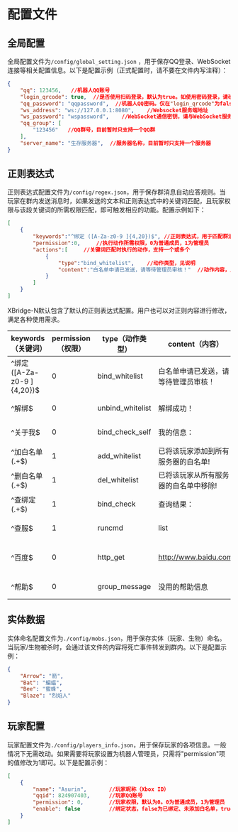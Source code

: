 # 配置文件
## 全局配置
全局配置文件为`/config/global_setting.json` ，用于保存QQ登录、WebSocket连接等相关配置信息。以下是配置示例（正式配置时，请不要在文件内写注释）：
```json
{
	"qq": 123456,   //机器人QQ账号
	"login_qrcode": true,  //是否使用扫码登录，默认为true。如使用密码登录，请改为false
	"qq_password": "qqpassword",  //机器人QQ密码。仅在"login_qrcode"为false（使用密码登录）时，该项配置才有效
	"ws_address": "ws://127.0.0.1:8080",    //Websocket服务端地址
	"ws_password": "wspassword",    //WebSocket通信密钥，请与WebSocket服务端通信密钥保持一致
	"qq_group": [
		"123456"   //QQ群号，目前暂时只支持一个QQ群
	],
	"server_name": "生存服务器",  //服务器名称，目前暂时只支持一个服务器
}
```


## 正则表达式
正则表达式配置文件为`/config/regex.json`，用于保存群消息自动应答规则。当玩家在群内发送消息时，如果发送的文本和正则表达式中的关键词匹配，且玩家权限与该段关键词的所需权限匹配，即可触发相应的功能。配置示例如下：
```json
[
	{
        "keywords":"^绑定 ([A-Za-z0-9 ]{4,20})$",	//正则表达式，用于匹配群消息中的关键词
        "permission":0,		//执行动作所需权限，0为普通成员，1为管理员
        "actions":[		//关键词匹配时执行的动作，支持一个或多个
            {
                "type":"bind_whitelist",	//动作类型，见说明
                "content":"白名单申请已发送，请等待管理员审核！"	//动作内容，见说明
            }
        ]
    }
]
```

XBridge-N默认包含了默认的正则表达式配置。用户也可以对正则内容进行修改，满足各种使用需求。

keywords（关键词）|permission（权限）|type（动作类型）|content（内容）|实现功能|
--|--|--|--|--
^绑定 ([A-Za-z0-9 ]{4,20})$|0|bind_whitelist|白名单申请已发送，请等待管理员审核！|群内发送“绑定 xbx2021”，为自己绑定白名单
^解绑$|0|unbind_whitelist|解绑成功！|群内发送“解绑”，为自己解绑白名单
^关于我$|0|bind_check_self|我的信息：|群内发送“关于我”，查询自己的绑定状态
^加白名单 (.+$)|1|add_whitelist|已将该玩家添加到所有服务器的白名单!|群内发送“加白名单 @某人”，为目标玩家添加白名单
^删白名单 (.+$)|1|del_whitelist|已将该玩家从所有服务器的白名单中移除!|群内发送“删白名单 @某人”，撤销目标玩家白名单
^查绑定 (.+$)|1|bind_check|查询结果：|群内发送“查绑定 @某人”，查询目标玩家的绑定状态
^查服$|1|runcmd|list|群内发送“查服”，返回服务器指令“/list”的执行结果|执行服务器指令
^百度$|0|http_get|http://www.baidu.com|群内发送“百度”，向“http://www.baidu.com”发起异步http_get请求
^帮助$|0|group_message|没用的帮助信息|群内发送“帮助”，得到回复“没用的帮助信息”


## 实体数据
实体命名配置文件为`./config/mobs.json`，用于保存实体（玩家、生物）命名。当玩家/生物被杀时，会通过该文件的内容将死亡事件转发到群内。以下是配置示例：
```json
{
	"Arrow": "箭",
	"Bat": "蝙蝠",
	"Bee": "蜜蜂",
	"Blaze": "烈焰人"
}
```

## 玩家配置
玩家配置文件为`./config/players_info.json`，用于保存玩家的各项信息。一般情况下无需改动。如果需要将玩家设置为机器人管理员，只需将"permission"项的值修改为1即可。以下是配置示例：
```json
[
	{
		"name": "Asurin",		//玩家昵称（Xbox ID）
		"qqid": 824907403,		//玩家QQ账号
		"permission": 0,		//玩家权限，默认为0。0为普通成员，1为管理员
		"enable": false			//绑定状态，false为已绑定、未添加白名单，true为已绑定、已添加白名单
	}
]
```